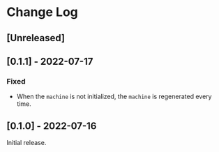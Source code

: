 # Change Log

## [Unreleased]

## [0.1.1] - 2022-07-17

### Fixed

* When the `machine` is not initialized, the `machine` is regenerated every time.

## [0.1.0] - 2022-07-16

Initial release.
